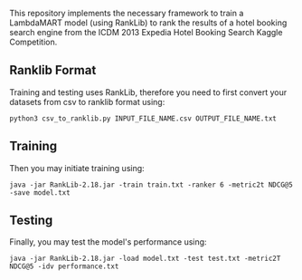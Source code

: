 This repository implements the necessary framework to train a LambdaMART model (using RankLib) to rank the results of a hotel booking search engine from the ICDM 2013 Expedia Hotel Booking Search Kaggle Competition. 

## Ranklib Format
Training and testing uses RankLib, therefore you need to first convert your datasets from csv to ranklib format using:
```
python3 csv_to_ranklib.py INPUT_FILE_NAME.csv OUTPUT_FILE_NAME.txt
```
## Training
Then you may initiate training using:
```
java -jar RankLib-2.18.jar -train train.txt -ranker 6 -metric2t NDCG@5 -save model.txt
```
## Testing
Finally, you may test the model's performance using:
```
java -jar RankLib-2.18.jar -load model.txt -test test.txt -metric2T NDCG@5 -idv performance.txt
```